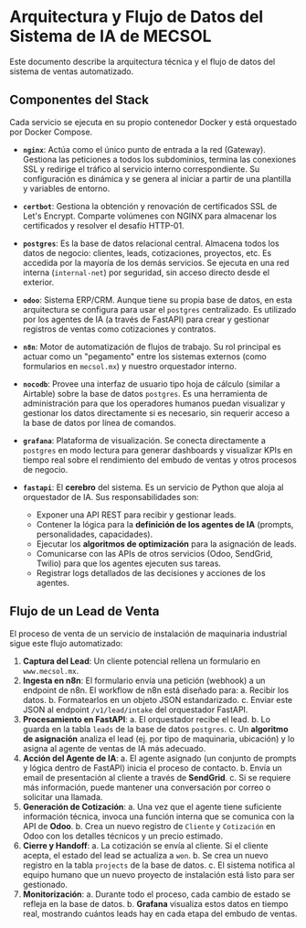 # Arquitectura y Flujo de Datos del Sistema de IA de MECSOL

Este documento describe la arquitectura técnica y el flujo de datos del sistema de ventas automatizado.

## Componentes del Stack

Cada servicio se ejecuta en su propio contenedor Docker y está orquestado por Docker Compose.

- **`nginx`**: Actúa como el único punto de entrada a la red (Gateway). Gestiona las peticiones a todos los subdominios, termina las conexiones SSL y redirige el tráfico al servicio interno correspondiente. Su configuración es dinámica y se genera al iniciar a partir de una plantilla y variables de entorno.

- **`certbot`**: Gestiona la obtención y renovación de certificados SSL de Let's Encrypt. Comparte volúmenes con NGINX para almacenar los certificados y resolver el desafío HTTP-01.

- **`postgres`**: Es la base de datos relacional central. Almacena todos los datos de negocio: clientes, leads, cotizaciones, proyectos, etc. Es accedida por la mayoría de los demás servicios. Se ejecuta en una red interna (`internal-net`) por seguridad, sin acceso directo desde el exterior.

- **`odoo`**: Sistema ERP/CRM. Aunque tiene su propia base de datos, en esta arquitectura se configura para usar el `postgres` centralizado. Es utilizado por los agentes de IA (a través de FastAPI) para crear y gestionar registros de ventas como cotizaciones y contratos.

- **`n8n`**: Motor de automatización de flujos de trabajo. Su rol principal es actuar como un "pegamento" entre los sistemas externos (como formularios en `mecsol.mx`) y nuestro orquestador interno.

- **`nocodb`**: Provee una interfaz de usuario tipo hoja de cálculo (similar a Airtable) sobre la base de datos `postgres`. Es una herramienta de administración para que los operadores humanos puedan visualizar y gestionar los datos directamente si es necesario, sin requerir acceso a la base de datos por línea de comandos.

- **`grafana`**: Plataforma de visualización. Se conecta directamente a `postgres` en modo lectura para generar dashboards y visualizar KPIs en tiempo real sobre el rendimiento del embudo de ventas y otros procesos de negocio.

- **`fastapi`**: El **cerebro** del sistema. Es un servicio de Python que aloja al orquestador de IA. Sus responsabilidades son:
    - Exponer una API REST para recibir y gestionar leads.
    - Contener la lógica para la **definición de los agentes de IA** (prompts, personalidades, capacidades).
    - Ejecutar los **algoritmos de optimización** para la asignación de leads.
    - Comunicarse con las APIs de otros servicios (Odoo, SendGrid, Twilio) para que los agentes ejecuten sus tareas.
    - Registrar logs detallados de las decisiones y acciones de los agentes.

## Flujo de un Lead de Venta

El proceso de venta de un servicio de instalación de maquinaria industrial sigue este flujo automatizado:

1.  **Captura del Lead**: Un cliente potencial rellena un formulario en `www.mecsol.mx`.
2.  **Ingesta en n8n**: El formulario envía una petición (webhook) a un endpoint de n8n. El workflow de n8n está diseñado para:
    a. Recibir los datos.
    b. Formatearlos en un objeto JSON estandarizado.
    c. Enviar este JSON al endpoint `/v1/lead/intake` del orquestador FastAPI.
3.  **Procesamiento en FastAPI**:
    a. El orquestador recibe el lead.
    b. Lo guarda en la tabla `leads` de la base de datos `postgres`.
    c. Un **algoritmo de asignación** analiza el lead (ej. por tipo de maquinaria, ubicación) y lo asigna al agente de ventas de IA más adecuado.
4.  **Acción del Agente de IA**:
    a. El agente asignado (un conjunto de prompts y lógica dentro de FastAPI) inicia el proceso de contacto.
    b. Envía un email de presentación al cliente a través de **SendGrid**.
    c. Si se requiere más información, puede mantener una conversación por correo o solicitar una llamada.
5.  **Generación de Cotización**:
    a. Una vez que el agente tiene suficiente información técnica, invoca una función interna que se comunica con la API de **Odoo**.
    b. Crea un nuevo registro de `Cliente` y `Cotización` en Odoo con los detalles técnicos y un precio estimado.
6.  **Cierre y Handoff**:
    a. La cotización se envía al cliente. Si el cliente acepta, el estado del lead se actualiza a `won`.
    b. Se crea un nuevo registro en la tabla `projects` de la base de datos.
    c. El sistema notifica al equipo humano que un nuevo proyecto de instalación está listo para ser gestionado.
7.  **Monitorización**:
    a. Durante todo el proceso, cada cambio de estado se refleja en la base de datos.
    b. **Grafana** visualiza estos datos en tiempo real, mostrando cuántos leads hay en cada etapa del embudo de ventas.
